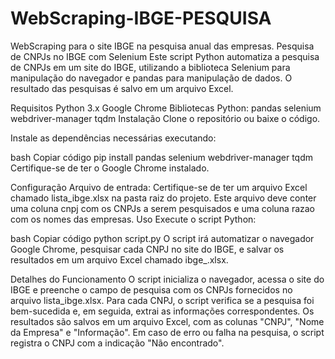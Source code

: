 # WebScraping-IBGE-PESQUISA
WebScraping para o site IBGE na pesquisa anual das empresas.
Pesquisa de CNPJs no IBGE com Selenium
Este script Python automatiza a pesquisa de CNPJs em um site do IBGE, utilizando a biblioteca Selenium para manipulação do navegador e pandas para manipulação de dados. O resultado das pesquisas é salvo em um arquivo Excel.

Requisitos
Python 3.x
Google Chrome
Bibliotecas Python:
pandas
selenium
webdriver-manager
tqdm
Instalação
Clone o repositório ou baixe o código.

Instale as dependências necessárias executando:

bash
Copiar código
pip install pandas selenium webdriver-manager tqdm
Certifique-se de ter o Google Chrome instalado.

Configuração
Arquivo de entrada: Certifique-se de ter um arquivo Excel chamado lista_ibge.xlsx na pasta raiz do projeto. Este arquivo deve conter uma coluna cnpj com os CNPJs a serem pesquisados e uma coluna razao com os nomes das empresas.
Uso
Execute o script Python:

bash
Copiar código
python script.py
O script irá automatizar o navegador Google Chrome, pesquisar cada CNPJ no site do IBGE, e salvar os resultados em um arquivo Excel chamado ibge_.xlsx.

Detalhes do Funcionamento
O script inicializa o navegador, acessa o site do IBGE e preenche o campo de pesquisa com os CNPJs fornecidos no arquivo lista_ibge.xlsx.
Para cada CNPJ, o script verifica se a pesquisa foi bem-sucedida e, em seguida, extrai as informações correspondentes.
Os resultados são salvos em um arquivo Excel, com as colunas "CNPJ", "Nome da Empresa" e "Informação".
Em caso de erro ou falha na pesquisa, o script registra o CNPJ com a indicação "Não encontrado".
